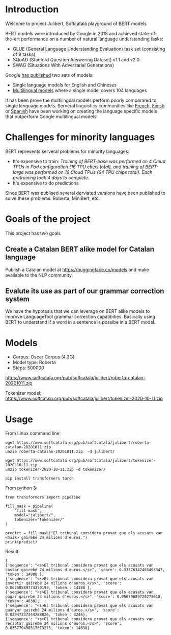 # Introduction

Welcome to project Julibert, Softcatalà playground of BERT models 

BERT models were introduced by Google in 2018 and achieved state-of-the-art performance on a number of natural language understanding tasks:

* GLUE (General Language Understanding Evaluation) task set (consisting of 9 tasks)
* SQuAD (Stanford Question Answering Dataset) v1.1 and v2.0.
* SWAG (Situations With Adversarial Generations)

Google [has published](https://github.com/google-research/bert) two sets of models:

* Single language models for English and Chineses
* [Multilingual models](https://github.com/google-research/bert/blob/master/multilingual.md) where a single model covers 104 languages

It has been prove the multilingual models perform poorly comparared to single language models. Serveral linguistics communities like [French](https://camembert-model.fr/), [Finish](https://arxiv.org/abs/1912.07076) or [Spanish](https://skimai.com/roberta-language-model-for-spanish/) have been working on creating the language specific models that outperform Google multilingual models.

# Challenges for minority languages

BERT represents serveral problems for minority languages:

* It's expensive to train: <em>Training of BERT-base was performed on 4 Cloud TPUs in Pod configuration (16 TPU chips total), and training of BERT-large was performed on 16 Cloud TPUs (64 TPU chips total). Each pretraining took 4 days to complete</em>. 
* It's expensive to do predictions

Since BERT was publised several derviated versions have been published to solve these problems: Roberta, MiniBert, etc.

# Goals of the project

This project has two goals

## Create a Catalan BERT alike model for Catalan language 

Publish a Catalan model at https://huggingface.co/models and make available to the NLP community.

## Evalute its use as part of our grammar correction system

We have the hypotesis that we can leverage on BERT alike models to improve LanguageTool grammar correction capatibities. Basically using BERT to understand if a word in a sentence is possibe in a BERT model.

# Models

* Corpus: Oscar Corpus (4.3G)
* Model type: Roberta
* Steps: 500000

https://www.softcatala.org/pub/softcatala/julibert/roberta-catalan-20201011.zip

Tokenizer model:
https://www.softcatala.org/pub/softcatala/julibert/tokenizer-2020-10-11.zip 

# Usage

From Linux command line:

```
wget https://www.softcatala.org/pub/softcatala/julibert/roberta-catalan-20201011.zip
unzip roberta-catalan-20201011.zip  -d julibert/

wget https://www.softcatala.org/pub/softcatala/julibert/tokenizer-2020-10-11.zip 
unzip tokenizer-2020-10-11.zip -d tokenizer/

pip install transformers torch

```

From python 3:

```
from transformers import pipeline

fill_mask = pipeline(
    "fill-mask",
    model="julibert/",
    tokenizer="tokenizer/"
)

predict = fill_mask("El tribunal considera provat que els acusats van <mask> gairebé 24 milions d'euros.")
print(predict)

```

Result:

```
[
{'sequence': "<s>El tribunal considera provat que els acusats van costar gairebé 24 milions d'euros.</s>", 'score': 0.33576342463493347, 'token': 14808 },
{'sequence': "<s>El tribunal considera provat que els acusats van invertir gairebé 24 milions d'euros.</s>", 'score': 0.06258589774370193, 'token': 14388 },
{'sequence': "<s>El tribunal considera provat que els acusats van pagar gairebé 24 milions d'euros.</s>", 'score': 0.05679689720273018, 'token': 4030}, 
{'sequence': "<s>El tribunal considera provat que els acusats van guanyar gairebé 24 milions d'euros.</s>", 'score': 0.03947337344288826, 'token': 3246}, 
{'sequence': "<s>El tribunal considera provat que els acusats van recaptar gairebé 24 milions d'euros.</s>", 'score': 0.035779498517513275, 'token': 14638}


```




